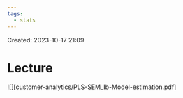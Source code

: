 ```yaml
---
tags:
  - stats
---
```

Created: 2023-10-17 21:09
# Lecture

![][customer-analytics/PLS-SEM_Ib-Model-estimation.pdf]
